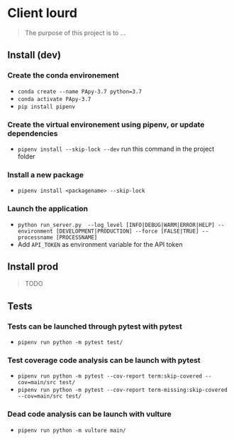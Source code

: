 # Client lourd
> The purpose of this project is to ...

## Install (dev)
### Create the conda environement
 * `conda create --name PApy-3.7 python=3.7`
 * `conda activate PApy-3.7`
 * `pip install pipenv`
###  Create the virtual environement using pipenv, or update dependencies 
 * `pipenv install --skip-lock --dev` run this command in the project folder
### Install a new package
 * `pipenv install <packagename> --skip-lock`
### Launch the application
 * `python run_server.py 
 --log_level [INFO|DEBUG|WARM|ERROR|HELP]
 --environment [DEVELOPMENT|PRODUCTION]
 --force [FALSE|TRUE]
 --processname [PROCESSNAME]
 `
 * Add `API_TOKEN` as environment variable for the API token
## Install prod 
> TODO 

## Tests
### Tests can be launched through pytest with pytest
* `pipenv run python -m pytest test/`
### Test coverage code analysis can be launch with pytest
* `pipenv run python -m pytest --cov-report term:skip-covered --cov=main/src test/`
* `pipenv run python -m pytest --cov-report term-missing:skip-covered --cov=main/src test/`
### Dead code analysis can be launch with vulture
* `pipenv run python -m vulture main/`